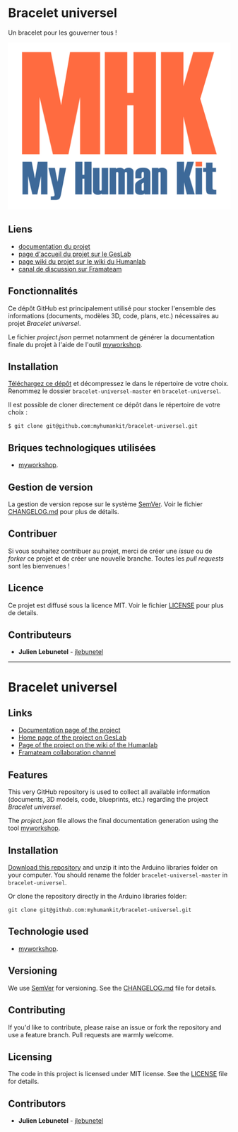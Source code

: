 # Bracelet universel
Un bracelet pour les gouverner tous !

![featured_image](images/mhk_logotype.png)

## Liens
 * [documentation du projet](https://docs.humanlab.me/myhumankit/bracelet-universel)
 * [page d'accueil du projet sur le GesLab](https://rennes.humanlab.me/projet/bracelet-universel/)
 * [page wiki du projet sur le wiki du Humanlab](http://wikilab.myhumankit.org/index.php?title=Projets:Bracelet_universel)
 * [canal de discussion sur Framateam](https://framateam.org/myhumankit/channels/bracelet-universel)

## Fonctionnalités
Ce dépôt GitHub est principalement utilisé pour stocker l'ensemble des informations (documents, modèles 3D, code, plans, etc.) nécessaires au projet _Bracelet universel_.

Le fichier _project.json_ permet notamment de générer la documentation finale du projet à l'aide de l'outil [myworkshop](https://github.com/myhumankit/myworkshop).

## Installation
[Téléchargez ce dépôt](https://github.com/myhumankit/bracelet-universel/archive/master.zip) et décompressez le dans le répertoire de votre choix. Renommez le dossier `bracelet-universel-master` en `bracelet-universel`.

Il est possible de cloner directement ce dépôt dans le répertoire de votre choix :

```
$ git clone git@github.com:myhumankit/bracelet-universel.git
```

## Briques technologiques utilisées
 * [myworkshop](https://github.com/myhumankit/myworkshop).

## Gestion de version
La gestion de version repose sur le système [SemVer](http://semver.org/). Voir le fichier [CHANGELOG.md](CHANGELOG.md) pour plus de détails.

## Contribuer
Si vous souhaitez contribuer au projet, merci de créer une _issue_ ou de _forker_ ce projet et de créer une nouvelle branche. Toutes les _pull requests_ sont les bienvenues !

## Licence
Ce projet est diffusé sous la licence MIT. Voir le fichier [LICENSE](LICENSE) pour plus de details.

## Contributeurs
 * **Julien Lebunetel** - [jlebunetel](https://github.com/jlebunetel)

---

# Bracelet universel

## Links
 * [Documentation page of the project](https://docs.humanlab.me/myhumankit/bracelet-universel)
 * [Home page of the project on GesLab](https://rennes.humanlab.me/projet/bracelet-universel/)
 * [Page of the project on the wiki of the Humanlab](http://wikilab.myhumankit.org/index.php?title=Projets:Bracelet_universel)
 * [Framateam collaboration channel](https://framateam.org/myhumankit/channels/bracelet-universel)

## Features
This very GitHub repository is used to collect all available information (documents, 3D models, code, blueprints, etc.) regarding the project _Bracelet universel_.

The _project.json_ file allows the final documentation generation using the tool [myworkshop](https://github.com/myhumankit/myworkshop).

## Installation
[Download this repository](https://github.com/myhumankit/bracelet-universel/archive/master.zip) and unzip it into the Arduino libraries folder on your computer. You should rename the folder `bracelet-universel-master` in `bracelet-universel`.

Or clone the repository directly in the Arduino libraries folder:

```
git clone git@github.com:myhumankit/bracelet-universel.git
```

## Technologie used
 * [myworkshop](https://github.com/myhumankit/myworkshop).

## Versioning
We use [SemVer](http://semver.org/) for versioning. See the [CHANGELOG.md](CHANGELOG.md) file for details.

## Contributing
If you'd like to contribute, please raise an issue or fork the repository and use a feature branch. Pull requests are warmly welcome.

## Licensing
The code in this project is licensed under MIT license. See the [LICENSE](LICENSE) file for details.

## Contributors
 * **Julien Lebunetel** - [jlebunetel](https://github.com/jlebunetel)
